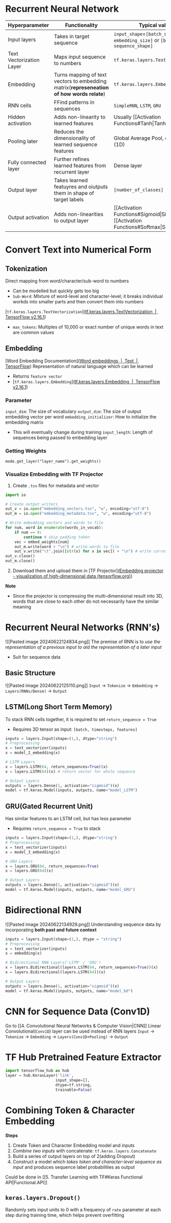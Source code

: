 # Recurrent Neural Network

| Hyperparameter           | Functionality                                                                             | Typical values                                                                         |
| ------------------------ | ----------------------------------------------------------------------------------------- | -------------------------------------------------------------------------------------- |
| Input layers             | Takes in target sequence                                                                  | `input_shape`=`[batch_size, embedding_size]` or `[batch_size, sequence_shape]`         |
| Text Vectorization Layer | Maps input sequence to numbers                                                            | `tf.keras.layers.TextVectorization`                                                    |
| Embedding                | Turns mapping of text vectors to embedding matrix(**represeneation of how words relate**) | `tf.keras.layers.Embedding`                                                            |
| RNN cells                | FFind patterns in sequences                                                               | `SimpleRNN`, `LSTM`, `GRU`                                                             |
| Hidden activation        | Adds non-linearity to learned features                                                    | Usually [[Activation Functions#Tanh\|Tanh]]                                            |
| Pooling later            | Reduces the dimensionality of learned sequence features                                   | Global Average Pool, or Max Pool (1D)                                                  |
| Fully connected layer    | Further refines learned features from recurrent layer                                     | Dense layer                                                                            |
| Output layer             | Takes learned featuyres and oiutputs them in shape of target labels                       | `[number_of_classes]`                                                                  |
| Output activation        | Adds non-linearities to output layer                                                      | [[Activation Functions#Sigmoid\|Sigmoid]] or [[Activation Functions#Softmax\|Softmax]] |

# Convert Text into Numerical Form

## Tokenization
Direct mapping from word/character/sub-word to numbers
- Can be modelled but quickly gets too big
- `Sub-Word`: MIxture of word-level and character-level; it breaks individual workds into smaller parts and then convert them into numbers

[`tf.keras.layers.TextVectorization`]([tf.keras.layers.TextVectorization  |  TensorFlow v2.16.1](https://www.tensorflow.org/api_docs/python/tf/keras/layers/TextVectorization))
- `max_tokens`: Multiples of 10,000 or exact number of unique words in text are common values

## Embedding
[Word Embedding Documentation]([Word embeddings  |  Text  |  TensorFlow](https://www.tensorflow.org/text/guide/word_embeddings))
Representation of natural language which can be learned
- Returns `feature vector`
- [`tf.keras.layers.Embedding`]([tf.keras.layers.Embedding  |  TensorFlow v2.16.1](https://www.tensorflow.org/api_docs/python/tf/keras/layers/Embedding))

### Parameter
`input_dim`: The size of vocabulary
`output_dim`: The size of output embedding vector per word
`embedding_initializer`: How to initialize the embedding matrix
- This will eventually change during training
`input_length`: Length of sequences being passed to embedding layer

### Getting Weights
`mode.get_layer("layer_name").get_weights()`

### Visualize Embedding with TF Projector
1. Create `.tsv` files for metadata and vector
```python
import io

# Create output writers
out_v = io.open("embedding_vectors.tsv", "w", encoding="utf-8")
out_m = io.open("embedding_metadata.tsv", "w", encoding="utf-8")

# Write embedding vectors and words to file
for num, word in enumerate(words_in_vocab):
	if num == 0: 
		continue # skip padding token
	vec = embed_weights[num]
	out_m.write(word + "\n") # write words to file
	out_v.write("\t".join([str(x) for x in vec]) + "\n") # write corresponding word vector to file
out_v.close()
out_m.close()
```
2. Download them and upload them in [TF Projector]([Embedding projector - visualization of high-dimensional data (tensorflow.org)](https://projector.tensorflow.org/))

**Note**
- Since the projector is compressing the multi-dimensional result into 3D, words that are close to each other do not necessarily have the similar meaning

# Recurrent Neural Networks (RNN's)
![[Pasted image 20240622124834.png]]
The premise of RNN is to *use the representation of a previous input to aid the representation of a later input*
- Suit for sequence data
## Basic Structure
![[Pasted image 20240622125110.png]]
`Input` -> `Tokenize` -> `Embedding` -> `Layers(RNNs/Dense)` -> `Output`

## LSTM(Long Short Term Memory)
To stack RNN cells together, it is required to set `return_sequence = True`
- Requires 3D tensor as input: `[batch, timesteps, features]`
```python
inputs = layers.Input(shape=(1,), dtype="string")
# Preprocessing
x = text_vectorizer(inputs)
x = model_2_embedding(x)

# LSTM Layers
x = layers.LSTM(64, return_sequences=True)(x)
x = layers.LSTM(64)(x) # return vector for whole sequence

# Output Layers
outputs = layers.Dense(1, activation="sigmoid")(x)
model = tf.keras.Model(inputs, outputs, name="model_LSTM")
```

## GRU(Gated Recurrent Unit)
Has similar features to an LSTM cell, but has less parameter
- Requires `return_sequence = True` to stack
```python
inputs = layers.Input(shape=(1,), dtype="string")
# Preprocessing
x = text_vectorizer(inputs)
x = model_3_embedding(x)

# GRU Layers
x = layers.GRU(64, return_sequences=True)
x = layers.GRU(64)(x) 

# Output Layers
outputs = layers.Dense(1, activation="sigmoid")(x)
model = tf.keras.Model(inputs, outputs, name="model_GRU")
```

# Bidirectional RNN
![[Pasted image 20240622134929.png]]
Understanding sequence data by incorporating **both past and future context**

```python
inputs = layers.Input(shape=(1,), dtype = "string")
# Preprocessing
x = text_vectorizer(inputs)
x = embedding(x)

# Bidirectional RNN Layers('LSTM' / 'GRU')
x = layers.Bidirectional(layers.LSTM(64, return_sequences=True))(x)
x = layers.Bidirectional(layers.LSTM(64))(x)

# Output Layers
outputs = layers.Dense(1, activation="sigmoid")(x)
model = tf.keras.Model(inputs, outputs, name="model_bd")
```

# CNN for Sequence Data (Conv1D)
Go to [[4. Convolutional Neural Networks & Computer Vision|CNN]]
Linear Convolutional(`Conv1D`) layer can be used instead of RNN layers
`Input` -> `Tokenize` -> `Embedding` -> `Layers(Conv1D+Pooling)` -> `Output`


# TF Hub Pretrained Feature Extractor
```python
import tensorflow_hub as hub
layer = hub.KerasLayer('link', 
					  input_shape=[],
					  dtype=tf.string,
					  trainable=False)
```

# Combining Token & Character Embedding
**Steps**
1. Create Token and Character Embedding model and inputs
2. *Combine two inputs* with concatenate: `tf.keras.layers.Concatenate`
3. Build a series of output layers on top of 2(adding Dropout)
4. Construct a model which *takes token and character-level sequence as input* and produces sequence label probabilities as output

Could be done in [[5. Transfer Learning with TF#Keras Functional API|Functional.API]]

## `keras.layers.Dropout()`
Randomly sets input units to 0 with a frequency of `rate` parameter at each step during training time, which helps prevent overfitting